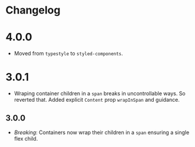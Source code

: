 # Changelog 

# 4.0.0
* Moved from `typestyle` to `styled-components`.

# 3.0.1
* Wraping container children in a `span` breaks in uncontrollable ways. So reverted that. Added explicit `Content` prop `wrapInSpan` and guidance.

## 3.0.0
* *Breaking*: Containers now wrap their children in a `span` ensuring a single flex child.
